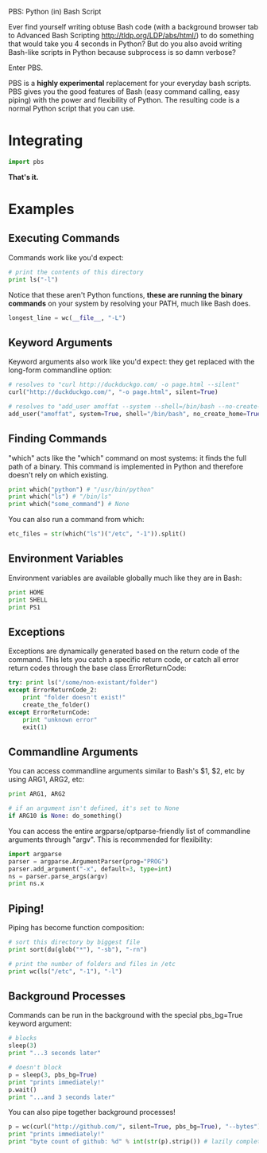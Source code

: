 PBS: Python (in) Bash Script

Ever find yourself writing obtuse Bash code (with a background browser tab
to Advanced Bash Scripting http://tldp.org/LDP/abs/html/) to do something 
that would take you 4 seconds in Python?  But do you also avoid writing
Bash-like scripts in Python because subprocess is so damn verbose?

Enter PBS.

PBS is a **highly experimental** replacement for your everyday bash scripts.
PBS gives
you the good features of Bash (easy command calling, easy piping) with the
power and flexibility of Python.  The resulting code is a normal Python script
that you can use.




# Integrating

```python
import pbs
```

**That's it.**




# Examples

## Executing Commands

Commands work like you'd expect:

```python
# print the contents of this directory 
print ls("-l")
```

Notice that these aren't Python functions, **these are running the binary
commands** on your system by resolving your PATH, much like Bash does.

```python
longest_line = wc(__file__, "-L")
```

## Keyword Arguments

Keyword arguments also work like you'd expect: they get replaced with the
long-form commandline option:

```python
# resolves to "curl http://duckduckgo.com/ -o page.html --silent"
curl("http://duckduckgo.com/", "-o page.html", silent=True)

# resolves to "add_user amoffat --system --shell=/bin/bash --no-create-home"
add_user("amoffat", system=True, shell="/bin/bash", no_create_home=True)
```

## Finding Commands

"which" acts like the "which" command on most systems: it finds the full path
of a binary.  This command is implemented in Python and therefore doesn't rely
on which existing. 

```python
print which("python") # "/usr/bin/python"
print which("ls") # "/bin/ls"
print which("some_command") # None
```

You can also run a command from which:

```python
etc_files = str(which("ls")("/etc", "-1")).split()
```

## Environment Variables

Environment variables are available globally much like they are in Bash:

```python
print HOME
print SHELL
print PS1
```

## Exceptions

Exceptions are dynamically generated based on the return code of the command.
This lets you catch a specific return code, or catch all error return codes
through the base class ErrorReturnCode:

```python
try: print ls("/some/non-existant/folder")
except ErrorReturnCode_2:
    print "folder doesn't exist!"
    create_the_folder()
except ErrorReturnCode:
    print "unknown error"
    exit(1)
```

## Commandline Arguments

You can access commandline arguments similar to Bash's $1, $2, etc by using
ARG1, ARG2, etc:

```python
print ARG1, ARG2

# if an argument isn't defined, it's set to None
if ARG10 is None: do_something()
```

You can access the entire argparse/optparse-friendly list of commandline
arguments through "argv".  This is recommended for flexibility:

```python
import argparse
parser = argparse.ArgumentParser(prog="PROG")
parser.add_argument("-x", default=3, type=int)
ns = parser.parse_args(argv)
print ns.x
```

## Piping!

Piping has become function composition:

```python
# sort this directory by biggest file
print sort(du(glob("*"), "-sb"), "-rn")

# print the number of folders and files in /etc
print wc(ls("/etc", "-1"), "-l")
```

## Background Processes

Commands can be run in the background with the special pbs_bg=True keyword
argument:

```python
# blocks
sleep(3)
print "...3 seconds later"

# doesn't block
p = sleep(3, pbs_bg=True)
print "prints immediately!"
p.wait()
print "...and 3 seconds later"
```

You can also pipe together background processes!

```python
p = wc(curl("http://github.com/", silent=True, pbs_bg=True), "--bytes")
print "prints immediately!"
print "byte count of github: %d" % int(str(p).strip()) # lazily completes
```